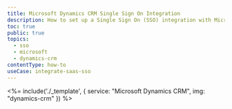 ```yaml
---
title: Microsoft Dynamics CRM Single Sign On Integration
description: How to set up a Single Sign On (SSO) integration with Microsoft Dynamics CRM and Auth0.
toc: true
public: true
topics:
  - sso
  - microsoft
  - dynamics-crm
contentType: how-to
useCase: integrate-saas-sso
---
```


<%= include('./_template', {
  service: "Microsoft Dynamics CRM",
  img: "dynamics-crm"
}) %>
